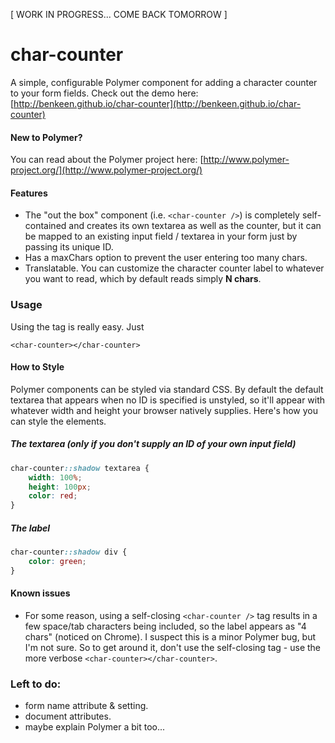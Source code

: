 [ WORK IN PROGRESS... COME BACK TOMORROW ]

# char-counter

A simple, configurable Polymer component for adding a character counter to your form fields. Check out the
demo here: [http://benkeen.github.io/char-counter](http://benkeen.github.io/char-counter)

#### New to Polymer?

You can read about the Polymer project here:
[http://www.polymer-project.org/](http://www.polymer-project.org/)

#### Features

- The "out the box" component (i.e. `<char-counter />`) is completely self-contained and creates its own textarea as well as the counter, but it
can be mapped to an existing input field / textarea in your form just by passing its unique ID.
- Has a maxChars option to prevent the user entering too many chars.
- Translatable. You can customize the character counter label to whatever you want to read, which by default reads
simply **N chars**.

### Usage

Using the tag is really easy. Just

```<char-counter></char-counter>```


#### How to Style

Polymer components can be styled via standard CSS. By default the default textarea that appears when no ID is specified
is unstyled, so it'll appear with whatever width and height your browser natively supplies. Here's how you can style
the elements.

##### The textarea (only if you don't supply an ID of your own input field)

```css
char-counter::shadow textarea {
	width: 100%;
	height: 100px;
	color: red;
}
```

##### The label

```css
char-counter::shadow div {
	color: green;
}
```


#### Known issues

- For some reason, using a self-closing `<char-counter />` tag results in a few space/tab characters being included,
so the label appears as "4 chars" (noticed on Chrome). I suspect this is a minor Polymer bug, but I'm not sure. So
to get around it, don't use the self-closing tag - use the more verbose `<char-counter></char-counter>`.


### Left to do:
- form name attribute & setting.
- document attributes.
- maybe explain Polymer a bit too...